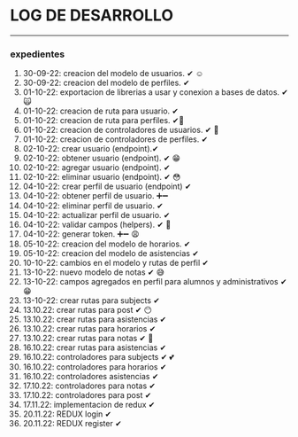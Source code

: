 # LOG DE DESARROLLO
 ---
### **expedientes**
1. 30-09-22: creacion del modelo de usuarios. ✔ :relaxed:
2. 30-09-22: creacion del modelo de perfiles. ✔
3. 01-10-22: exportacion de librerias a usar y conexion a bases de datos. ✔  :scream_cat:
4. 01-10-22: creacion de ruta para usuario. ✔ 
5. 01-10-22: creacion de ruta para perfiles. ✔:bow:
6. 01-10-22: creacion de controladores de usuarios. ✔  :information_desk_person:
7. 01-10-22: creacion de controladores de perfiles. ✔
8. 02-10-22: crear usuario (endpoint).✔
9. 02-10-22: obtener usuario (endpoint). ✔ :grin:
10. 02-10-22: agregar usuario (endpoint). ✔
11. 02-10-22: eliminar usuario (endpoint). ✔ :flushed:
12. 04-10-22: crear perfil de usuario (endpoint) ✔
13. 04-10-22: obtener perfil de usuario. ➕➖
14. 04-10-22: eliminar perfil de usuario. ✔
15. 04-10-22: actualizar perfil de usuario. ✔
16. 04-10-22: validar campos (helpers). ✔ :grimacing:
17. 04-10-22: generar token. ➕➖ :weary:
18. 05-10-22: creacion del modelo de horarios. ✔
19. 05-10-22: creacion del modelo de asistencias ✔
20. 10-10-22: cambios en el modelo y rutas de perfil ✔
21. 13-10-22: nuevo modelo de notas ✔ :sweat_smile:
22. 13-10-22: campos agregados en perfil para alumnos y administrativos ✔ :grin:
23. 13-10-22: crear rutas para subjects ✔
24. 13.10.22: crear rutas para post ✔ :no_mouth:
25. 13.10.22: crear rutas para asistencias ✔
26. 13.10.22: crear rutas para horarios ✔
27. 13.10.22: crear rutas para notas ✔ :grimacing:
28. 16.10.22: crear rutas para asistencias ✔
29. 16.10.22: controladores para subjects ✔	:two_hearts:
30. 16.10.22: controladores para horarios ✔
31. 16.10.22: controladores asistencias ✔
32. 17.10.22: controladores para notas ✔
33. 17.10.22: controladores para post ✔
34. 17.11.22: implementacion de redux ✔
35. 20.11.22: REDUX login ✔
35. 20.11.22: REDUX register ✔
